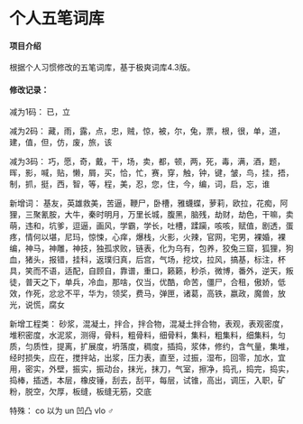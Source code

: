 # 个人五笔词库

#### 项目介绍
根据个人习惯修改的五笔词库，基于极爽词库4.3版。

#### 修改记录：
减为1码：
已，立

减为2码：
藏，雨，露，点，忠，贼，惊，被，尔，兔，票，根，很，单，道，建，值，但，仿，废，旅，该

减为3码：
巧，愿，奇，戴，干，场，卖，都，顿，两，死，毒，满，酒，题，晖，影，喊，贴，懒，屑，买，恰，忙，赛，穿，触，钟，键，皱，鸟，挂，捂，制，抓，挺，西，智，等，程，美，忍，您，住，今，编，词，启，忘，谁

新增词：
基友，英雄救美，苦逼，鞭尸，卧槽，雅蠛蝶，萝莉，欧拉，花痴，阿狸，三聚氰胺，大牛，秦时明月，万里长城，腹黑，脑残，劫财，劫色，干嘛，卖萌，违和，坑爹，逗逼，画风，学霸，学长，吐槽，蹂躏，咳咳，赋值，剧透，蛋疼，情何以堪，尼玛，惊悚，心痒，爆栈，火影，火辣，官网，宅男，裸婚，裸编，神马，神雕，神技，独孤求败，链表，化为乌有，包养，狡兔三窟，狐狸，狗血，猪头，报错，挂科，返璞归真，后宫，气场，挖坟，拉风，搞基，标注，杯具，笑而不语，适配，自顾自，靠谱，重口，籁籁，秒杀，微博，番外，逆天，叛徒，普天之下，单兵，冷血，那啥，仅当，优酷，命苦，僵尸，合租，傲娇，低效，作死，忿忿不平，华为，领奖，费马，弹匣，诸葛，高铁，嬴政，魔兽，放光，说慌，腐女

新增工程类：
砂浆，混凝土，拌合，拌合物，混凝土拌合物，表观，表观密度，堆积密度，水泥浆，测得，骨料，粗骨料，细骨料，集料，粗集料，细集料，匀质，匀质性，提离，扩展度，坍落度，稠度，插捣，浆体，修约，含气量，集堆，经时损失，应在，搅拌站，出浆，压力表，直至，过振，湿布，回零，加水，宜用，密实，外壁，振实，振动台，抹光，抹刀，气室，擦净，捣孔，捣完，捣实，捣棒，插透，本层，橡皮锤，刮去，刮平，每层，试锥，高出，调压，入职，矿粉，脱空，欠厚，板缝，板缝无筋，交底

特殊：
co 以为
un 凹凸
vlo ♂
